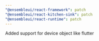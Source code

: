 ```yaml
---
"@ensembleui/react-framework": patch
"@ensembleui/react-kitchen-sink": patch
"@ensembleui/react-runtime": patch
---
```


Added support for device object like flutter
